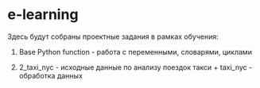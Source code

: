 # e-learning

Здесь будут собраны проектные задания в рамках обучения:

1. Base Python function - работа с переменными, словарями, циклами

2. 2_taxi_nyc - исходные данные по анализу поездок такси + taxi_nyc - обработка данных
 
